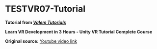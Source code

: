 # TESTVR07-Tutorial

**Tutorial from _[Valem Tutorials](https://www.youtube.com/@ValemTutorials)_**

**Learn VR Development in 3 Hours - Unity VR Tutorial Complete Course**

**Original source:** [Youtube video link](https://www.youtube.com/watch?v=YBQ_ps6e71k)
